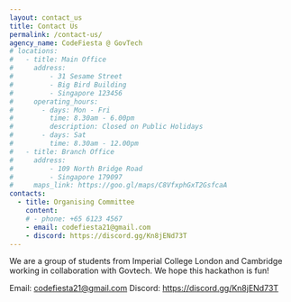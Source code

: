```yaml
---
layout: contact_us
title: Contact Us
permalink: /contact-us/
agency_name: CodeFiesta @ GovTech
# locations:
#   - title: Main Office
#     address:
#         - 31 Sesame Street
#         - Big Bird Building
#         - Singapore 123456
#     operating_hours:
#       - days: Mon - Fri
#         time: 8.30am - 6.00pm
#         description: Closed on Public Holidays
#       - days: Sat
#         time: 8.30am - 12.00pm
#   - title: Branch Office
#     address:
#         - 109 North Bridge Road
#         - Singapore 179097
#     maps_link: https://goo.gl/maps/C8VfxphGxT2GsfcaA
contacts:
  - title: Organising Committee
    content:
    # - phone: +65 6123 4567
    - email: codefiesta21@gmail.com
    - discord: https://discord.gg/Kn8jENd73T
---
```

We are a group of students from Imperial College London and Cambridge working in collaboration with Govtech. We hope this hackathon is fun!

Email: <codefiesta21@gmail.com>
Discord: <https://discord.gg/Kn8jENd73T>
